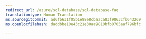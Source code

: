 ```yaml
---
redirect_url: /azure/sql-database/sql-database-faq
translationtype: Human Translation
ms.sourcegitcommit: ad6fb631f05b1e88e8cbaaca83f9863cfb643269
ms.openlocfilehash: daddbbe10e43c21e30aa9810bfb0705aaf796bfc

--- 
```



<!--HONumber=Feb17_HO2-->


